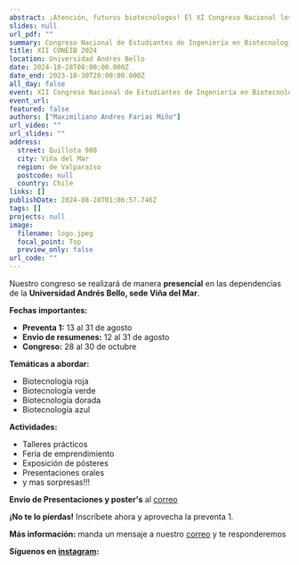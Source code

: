 ```yaml
---
abstract: ¡Atención, futuros biotecnólogos! El XI Congreso Nacional los está esperando. Un evento imperdible con charlas top, talleres súper cool y mucho networking.
slides: null
url_pdf: ""
summary: Congreso Nacional de Estudiantes de Ingeniería en Biotecnología y carreras afines.
title: XII CONEIB 2024
location: Universidad Andrés Bello
date: 2024-10-28T08:00:00.000Z
date_end: 2023-10-30T20:00:00.000Z
all_day: false
event: XII Congreso Nacional de Estudiantes de Ingeniería en Biotecnología
event_url: 
featured: false
authors: ["Maximiliano Andres Farias Miño"]
url_video: ""
url_slides: ""
address:
  street: Quillota 980
  city: Viña del Mar
  region: de Valparaíso
  postcode: null
  country: Chile
links: []
publishDate: 2024-08-28T01:06:57.746Z
tags: []
projects: null
image:
  filename: logo.jpeg
  focal_point: Top
  preview_only: false
url_code: ""
---
```

Nuestro congreso se realizará de manera **presencial** en las dependencias de la **Universidad Andrés Bello, sede Viña del Mar**.

**Fechas importantes:**
* **Preventa 1:** 13 al 31 de agosto
* **Envio de resumenes:** 12 al 31 de agosto
* **Congreso:** 28 al 30 de octubre

**Temáticas a abordar:**
* Biotecnología roja
* Biotecnología verde
* Biotecnología dorada
* Biotecnología azul

**Actividades:**
* Talleres prácticos
* Feria de emprendimiento
* Exposición de pósteres
* Presentaciones orales
* y mas sorpresas!!!

**Envio de Presentaciones y poster's** al [correo](coneib.aneib@gmail.com)

**¡No te lo pierdas!** Inscríbete ahora y aprovecha la preventa 1. 

**Más información:** manda un mensaje a nuestro [correo](coneib.aneib@gmail.com) y te responderemos

**Síguenos en [instagram](https://www.instagram.com/coneib_2024/):** 